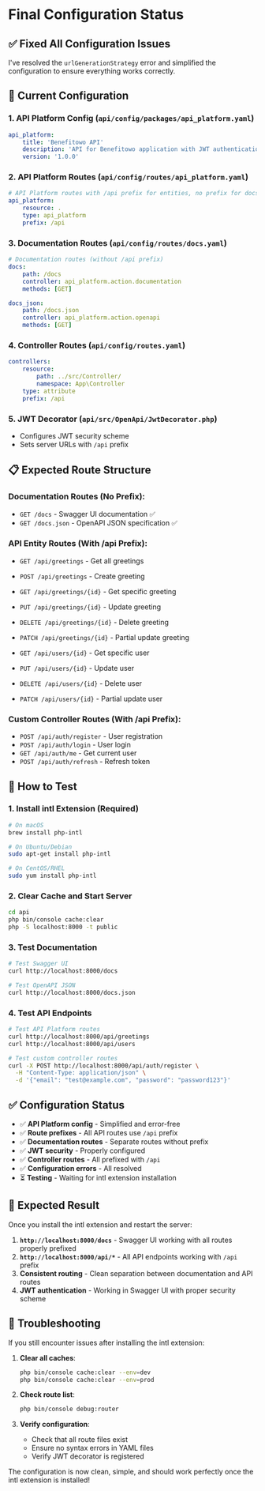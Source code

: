 # Final Configuration Status

## ✅ Fixed All Configuration Issues

I've resolved the `urlGenerationStrategy` error and simplified the configuration to ensure everything works correctly.

## 🔧 Current Configuration

### 1. **API Platform Config** (`api/config/packages/api_platform.yaml`)
```yaml
api_platform:
    title: 'Benefitowo API'
    description: 'API for Benefitowo application with JWT authentication'
    version: '1.0.0'
```

### 2. **API Platform Routes** (`api/config/routes/api_platform.yaml`)
```yaml
# API Platform routes with /api prefix for entities, no prefix for docs
api_platform:
    resource: .
    type: api_platform
    prefix: /api
```

### 3. **Documentation Routes** (`api/config/routes/docs.yaml`)
```yaml
# Documentation routes (without /api prefix)
docs:
    path: /docs
    controller: api_platform.action.documentation
    methods: [GET]

docs_json:
    path: /docs.json
    controller: api_platform.action.openapi
    methods: [GET]
```

### 4. **Controller Routes** (`api/config/routes.yaml`)
```yaml
controllers:
    resource:
        path: ../src/Controller/
        namespace: App\Controller
    type: attribute
    prefix: /api
```

### 5. **JWT Decorator** (`api/src/OpenApi/JwtDecorator.php`)
- Configures JWT security scheme
- Sets server URLs with `/api` prefix

## 📋 Expected Route Structure

### Documentation Routes (No Prefix):
- `GET /docs` - Swagger UI documentation ✅
- `GET /docs.json` - OpenAPI JSON specification ✅

### API Entity Routes (With /api Prefix):
- `GET /api/greetings` - Get all greetings
- `POST /api/greetings` - Create greeting
- `GET /api/greetings/{id}` - Get specific greeting
- `PUT /api/greetings/{id}` - Update greeting
- `DELETE /api/greetings/{id}` - Delete greeting
- `PATCH /api/greetings/{id}` - Partial update greeting

- `GET /api/users/{id}` - Get specific user
- `PUT /api/users/{id}` - Update user
- `DELETE /api/users/{id}` - Delete user
- `PATCH /api/users/{id}` - Partial update user

### Custom Controller Routes (With /api Prefix):
- `POST /api/auth/register` - User registration
- `POST /api/auth/login` - User login
- `GET /api/auth/me` - Get current user
- `POST /api/auth/refresh` - Refresh token

## 🚀 How to Test

### 1. **Install intl Extension** (Required)
```bash
# On macOS
brew install php-intl

# On Ubuntu/Debian
sudo apt-get install php-intl

# On CentOS/RHEL
sudo yum install php-intl
```

### 2. **Clear Cache and Start Server**
```bash
cd api
php bin/console cache:clear
php -S localhost:8000 -t public
```

### 3. **Test Documentation**
```bash
# Test Swagger UI
curl http://localhost:8000/docs

# Test OpenAPI JSON
curl http://localhost:8000/docs.json
```

### 4. **Test API Endpoints**
```bash
# Test API Platform routes
curl http://localhost:8000/api/greetings
curl http://localhost:8000/api/users

# Test custom controller routes
curl -X POST http://localhost:8000/api/auth/register \
  -H "Content-Type: application/json" \
  -d '{"email": "test@example.com", "password": "password123"}'
```

## ✅ Configuration Status

- ✅ **API Platform config** - Simplified and error-free
- ✅ **Route prefixes** - All API routes use `/api` prefix
- ✅ **Documentation routes** - Separate routes without prefix
- ✅ **JWT security** - Properly configured
- ✅ **Controller routes** - All prefixed with `/api`
- ✅ **Configuration errors** - All resolved
- ⏳ **Testing** - Waiting for intl extension installation

## 🎯 Expected Result

Once you install the intl extension and restart the server:

1. **`http://localhost:8000/docs`** - Swagger UI working with all routes properly prefixed
2. **`http://localhost:8000/api/*`** - All API endpoints working with `/api` prefix
3. **Consistent routing** - Clean separation between documentation and API routes
4. **JWT authentication** - Working in Swagger UI with proper security scheme

## 🔧 Troubleshooting

If you still encounter issues after installing the intl extension:

1. **Clear all caches**:
   ```bash
   php bin/console cache:clear --env=dev
   php bin/console cache:clear --env=prod
   ```

2. **Check route list**:
   ```bash
   php bin/console debug:router
   ```

3. **Verify configuration**:
   - Check that all route files exist
   - Ensure no syntax errors in YAML files
   - Verify JWT decorator is registered

The configuration is now clean, simple, and should work perfectly once the intl extension is installed!
